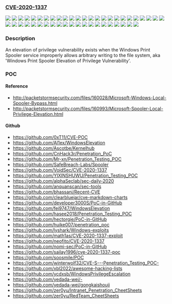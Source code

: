 ### [CVE-2020-1337](https://cve.mitre.org/cgi-bin/cvename.cgi?name=CVE-2020-1337)
![](https://img.shields.io/static/v1?label=Product&message=Windows%2010%20Version%201607%20for%2032-bit%20Systems&color=blue)
![](https://img.shields.io/static/v1?label=Product&message=Windows%2010%20Version%201607%20for%20x64-based%20Systems&color=blue)
![](https://img.shields.io/static/v1?label=Product&message=Windows%2010%20Version%201709%20for%2032-bit%20Systems&color=blue)
![](https://img.shields.io/static/v1?label=Product&message=Windows%2010%20Version%201709%20for%20ARM64-based%20Systems&color=blue)
![](https://img.shields.io/static/v1?label=Product&message=Windows%2010%20Version%201709%20for%20x64-based%20Systems&color=blue)
![](https://img.shields.io/static/v1?label=Product&message=Windows%2010%20Version%201803%20for%2032-bit%20Systems&color=blue)
![](https://img.shields.io/static/v1?label=Product&message=Windows%2010%20Version%201803%20for%20ARM64-based%20Systems&color=blue)
![](https://img.shields.io/static/v1?label=Product&message=Windows%2010%20Version%201803%20for%20x64-based%20Systems&color=blue)
![](https://img.shields.io/static/v1?label=Product&message=Windows%2010%20Version%201809%20for%2032-bit%20Systems&color=blue)
![](https://img.shields.io/static/v1?label=Product&message=Windows%2010%20Version%201809%20for%20ARM64-based%20Systems&color=blue)
![](https://img.shields.io/static/v1?label=Product&message=Windows%2010%20Version%201809%20for%20x64-based%20Systems&color=blue)
![](https://img.shields.io/static/v1?label=Product&message=Windows%2010%20Version%201903%20for%2032-bit%20Systems&color=blue)
![](https://img.shields.io/static/v1?label=Product&message=Windows%2010%20Version%201903%20for%20ARM64-based%20Systems&color=blue)
![](https://img.shields.io/static/v1?label=Product&message=Windows%2010%20Version%201903%20for%20x64-based%20Systems&color=blue)
![](https://img.shields.io/static/v1?label=Product&message=Windows%2010%20Version%201909%20for%2032-bit%20Systems&color=blue)
![](https://img.shields.io/static/v1?label=Product&message=Windows%2010%20Version%201909%20for%20ARM64-based%20Systems&color=blue)
![](https://img.shields.io/static/v1?label=Product&message=Windows%2010%20Version%201909%20for%20x64-based%20Systems&color=blue)
![](https://img.shields.io/static/v1?label=Product&message=Windows%2010%20Version%202004%20for%2032-bit%20Systems&color=blue)
![](https://img.shields.io/static/v1?label=Product&message=Windows%2010%20Version%202004%20for%20ARM64-based%20Systems&color=blue)
![](https://img.shields.io/static/v1?label=Product&message=Windows%2010%20Version%202004%20for%20x64-based%20Systems&color=blue)
![](https://img.shields.io/static/v1?label=Product&message=Windows%2010%20for%2032-bit%20Systems&color=blue)
![](https://img.shields.io/static/v1?label=Product&message=Windows%2010%20for%20x64-based%20Systems&color=blue)
![](https://img.shields.io/static/v1?label=Product&message=Windows%207%20for%2032-bit%20Systems%20Service%20Pack%201&color=blue)
![](https://img.shields.io/static/v1?label=Product&message=Windows%207%20for%20x64-based%20Systems%20Service%20Pack%201&color=blue)
![](https://img.shields.io/static/v1?label=Product&message=Windows%208.1%20for%2032-bit%20systems&color=blue)
![](https://img.shields.io/static/v1?label=Product&message=Windows%208.1%20for%20x64-based%20systems&color=blue)
![](https://img.shields.io/static/v1?label=Product&message=Windows%20RT%208.1&color=blue)
![](https://img.shields.io/static/v1?label=Product&message=Windows%20Server%202008%20R2%20for%20x64-based%20Systems%20Service%20Pack%201%20(Server%20Core%20installation)&color=blue)
![](https://img.shields.io/static/v1?label=Product&message=Windows%20Server%202008%20R2%20for%20x64-based%20Systems%20Service%20Pack%201&color=blue)
![](https://img.shields.io/static/v1?label=Product&message=Windows%20Server%202008%20for%2032-bit%20Systems%20Service%20Pack%202%20(Server%20Core%20installation)&color=blue)
![](https://img.shields.io/static/v1?label=Product&message=Windows%20Server%202008%20for%2032-bit%20Systems%20Service%20Pack%202&color=blue)
![](https://img.shields.io/static/v1?label=Product&message=Windows%20Server%202008%20for%20x64-based%20Systems%20Service%20Pack%202%20(Server%20Core%20installation)&color=blue)
![](https://img.shields.io/static/v1?label=Product&message=Windows%20Server%202008%20for%20x64-based%20Systems%20Service%20Pack%202&color=blue)
![](https://img.shields.io/static/v1?label=Product&message=Windows%20Server%202012%20(Server%20Core%20installation)&color=blue)
![](https://img.shields.io/static/v1?label=Product&message=Windows%20Server%202012%20R2%20(Server%20Core%20installation)&color=blue)
![](https://img.shields.io/static/v1?label=Product&message=Windows%20Server%202012%20R2&color=blue)
![](https://img.shields.io/static/v1?label=Product&message=Windows%20Server%202012&color=blue)
![](https://img.shields.io/static/v1?label=Product&message=Windows%20Server%202016%20%20(Server%20Core%20installation)&color=blue)
![](https://img.shields.io/static/v1?label=Product&message=Windows%20Server%202016&color=blue)
![](https://img.shields.io/static/v1?label=Product&message=Windows%20Server%202019%20%20(Server%20Core%20installation)&color=blue)
![](https://img.shields.io/static/v1?label=Product&message=Windows%20Server%202019&color=blue)
![](https://img.shields.io/static/v1?label=Product&message=Windows%20Server%2C%20version%201903%20(Server%20Core%20installation)&color=blue)
![](https://img.shields.io/static/v1?label=Product&message=Windows%20Server%2C%20version%201909%20(Server%20Core%20installation)&color=blue)
![](https://img.shields.io/static/v1?label=Product&message=Windows%20Server%2C%20version%202004%20(Server%20Core%20installation)&color=blue)
![](https://img.shields.io/static/v1?label=Version&message=n%2Fa&color=blue)
![](https://img.shields.io/static/v1?label=Vulnerability&message=Elevation%20of%20Privilege&color=brighgreen)

### Description

An elevation of privilege vulnerability exists when the Windows Print Spooler service improperly allows arbitrary writing to the file system, aka 'Windows Print Spooler Elevation of Privilege Vulnerability'.

### POC

#### Reference
- http://packetstormsecurity.com/files/160028/Microsoft-Windows-Local-Spooler-Bypass.html
- http://packetstormsecurity.com/files/160993/Microsoft-Spooler-Local-Privilege-Elevation.html

#### Github
- https://github.com/0xT11/CVE-POC
- https://github.com/Al1ex/WindowsElevation
- https://github.com/Ascotbe/Kernelhub
- https://github.com/CnHack3r/Penetration_PoC
- https://github.com/Mr-xn/Penetration_Testing_POC
- https://github.com/SafeBreach-Labs/Spooler
- https://github.com/VoidSec/CVE-2020-1337
- https://github.com/YIXINSHUWU/Penetration_Testing_POC
- https://github.com/alphaSeclab/sec-daily-2020
- https://github.com/anquanscan/sec-tools
- https://github.com/bhassani/Recent-CVE
- https://github.com/clearbluejar/cve-markdown-charts
- https://github.com/developer3000S/PoC-in-GitHub
- https://github.com/fei9747/WindowsElevation
- https://github.com/hasee2018/Penetration_Testing_POC
- https://github.com/hectorgie/PoC-in-GitHub
- https://github.com/huike007/penetration_poc
- https://github.com/lyshark/Windows-exploits
- https://github.com/math1as/CVE-2020-1337-exploit
- https://github.com/neofito/CVE-2020-1337
- https://github.com/nomi-sec/PoC-in-GitHub
- https://github.com/sailay1996/cve-2020-1337-poc
- https://github.com/soosmile/POC
- https://github.com/winterwolf32/CVE-S---Penetration_Testing_POC-
- https://github.com/xbl2022/awesome-hacking-lists
- https://github.com/ycdxsb/WindowsPrivilegeEscalation
- https://github.com/yedada-wei/-
- https://github.com/yedada-wei/gongkaishouji
- https://github.com/zer0yu/Intranet_Penetration_CheetSheets
- https://github.com/zer0yu/RedTeam_CheetSheets

